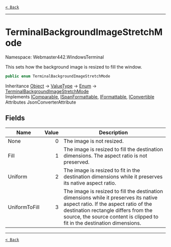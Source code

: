[`< Back`](./)

---

# TerminalBackgroundImageStretchMode

Namespace: Webmaster442.WindowsTerminal

This sets how the background image is resized to fill the window.

```csharp
public enum TerminalBackgroundImageStretchMode
```

Inheritance [Object](https://docs.microsoft.com/en-us/dotnet/api/system.object) → [ValueType](https://docs.microsoft.com/en-us/dotnet/api/system.valuetype) → [Enum](https://docs.microsoft.com/en-us/dotnet/api/system.enum) → [TerminalBackgroundImageStretchMode](./webmaster442.windowsterminal.terminalbackgroundimagestretchmode.md)<br>
Implements [IComparable](https://docs.microsoft.com/en-us/dotnet/api/system.icomparable), [ISpanFormattable](https://docs.microsoft.com/en-us/dotnet/api/system.ispanformattable), [IFormattable](https://docs.microsoft.com/en-us/dotnet/api/system.iformattable), [IConvertible](https://docs.microsoft.com/en-us/dotnet/api/system.iconvertible)<br>
Attributes JsonConverterAttribute

## Fields

| Name | Value | Description |
| --- | --: | --- |
| None | 0 | The image is not resized. |
| Fill | 1 | The image is resized to fill the destination dimensions. The aspect ratio is not preserved. |
| Uniform | 2 | The image is resized to fit in the destination dimensions while it preserves its native aspect ratio. |
| UniformToFill | 3 | The image is resized to fill the destination dimensions while it preserves its native aspect ratio. If the aspect ratio of the destination rectangle differs from the source, the source content is clipped to fit in the destination dimensions. |

---

[`< Back`](./)
